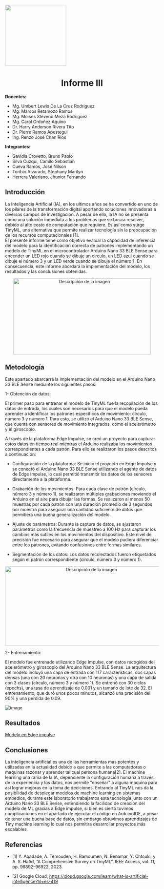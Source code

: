 <p align="left">
  <img src="https://seeklogo.com/images/U/u-cayetano-heredia-logo-CA435ADF8C-seeklogo.com.png" width="200">
  <h1 align="center">Informe III</h1>
</p>
 
<strong>Docentes:</strong>
- Mg. Umbert Lewis De La Cruz Rodriguez 
- Mg. Marcos Retamozo Ramos
- Mg. Moises Stevend Meza Rodriguez
- Mg. Carol Ordoñez Aquino
- Dr. Harry Anderson Rivera Tito  
- Dr. Pierre Ramos Apestegui 
- Ing. Renzo José Chan Ríos

<strong>Integrantes:</strong>
- Gavidia Crovetto, Bruno Paolo
- Silva Cuzqui, Camilo Sebastián
- Cueva Ramos, José Nilson
- Toribio Alvarado, Stephany Marilyn
- Herrera Valeriano, Jhunior Fernando 

## Introducción

La Inteligencia Artificial (IA), en los ultimos años se ha convertido en uno de los pilares de la transformación digital aportando soluciones innovadoras a diversos campos de investigación. A pesar de ello, la IA no se presenta como una solución inmediata a los problemas que se busca resolver, debido al alto costo de computación que requiere. Es así como surge TinyML, una alternativa que permite realizar tecnología sin la preocupación de los recursos computacionales [1].  
El presente informe tiene como objetivo evaluar la capacidad de inferencia del modelo para la identificación correcta de patrones implementando un modelo de TinyML en el microcontrolador Arduino Nano 33 BLE Sense para encender un LED rojo cuando se dibuje un circulo, un LED azul cuando se dibuje el número 3 y un LED verde cuando se dibuje el número 1. En consecuencia, este informe abordará la implementación del modelo, los resultados y las conclusiones obtenidas. 

<p align='center'>
  <img src="https://github.com/user-attachments/assets/94b2adda-3e01-4a65-8c1e-3c935c486853" alt="Descripción de la imagen" style="width: 450px; height: 250px;">
</p>

## Metodología

Este apartado abarcarrá la implementación del modelo en el Arduino Nano 33 BLE Sense mediante los siguientes pasos:

1- Obtención de datos:

El primer paso para entrenar el modelo de TinyML fue la recopilación de los datos de entrada, los cuales son necesarios para que el modelo pueda aprender a identificar los patrones específicos de movimiento: círculo, número 3 y número 1. Para esto, se utilizó el Arduino Nano 33 BLE Sense, que cuenta con sensores de movimiento integrados, como el acelerómetro y el giroscopio.

A través de la plataforma Edge Impulse, se creó un proyecto para capturar estos datos en tiempo real mientras el Arduino realizaba los movimientos correspondientes a cada patrón. Para ello se realizaron los pasos descritos a continuación: 

- Configuración de la plataforma: Se inició el proyecto en Edge Impulse y se conectó el Arduino Nano 33 BLE Sense utilizando el agente de datos de Edge Impulse, lo cual permitió transmitir los datos de los sensores directamente a la plataforma.

- Grabación de los movimientos: Para cada clase de patrón (círculo, número 3 y número 1), se realizaron múltiples grabaciones moviendo el Arduino en el aire para dibujar las formas. Se realizaron al menos 50 muestras por cada patrón con una duración promedio de 3 segundos por muestra para asegurar una cantidad suficiente de datos que permitiera una buena generalización del modelo.

- Ajuste de parámetros: Durante la captura de datos, se ajustaron parámetros como la frecuencia de muestreo a 100 Hz para capturar los cambios más sutiles en los movimientos del dispositivo. Este nivel de precisión fue necesario para asegurar que el modelo pudiera diferenciar entre los patrones, evitando confusiones entre formas similares.

- Segmentación de los datos: Los datos recolectados fueron etiquetados según el patrón correspondiente (círculo, número 3 y número 1).

<p align="center">
  <img src="https://github.com/user-attachments/assets/2effffd3-8027-4ef9-9113-a21f72204b6e" alt="Descripción de la imagen" style="width: 550px; height: 260px;">
</p>

2- Entrenamiento:

El modelo fue entrenado utilizando Edge Impulse, con datos recogidos del acelerómetro y giroscopio del Arduino Nano 33 BLE Sense. La arquitectura del modelo incluyó una capa de entrada con 117 características, dos capas densas (una con 20 neuronas y otra con 10 neuronas) y una capa de salida con 3 clases (círculo, número 3 y número 1). Se entrenó con 30 ciclos (epochs), una tasa de aprendizaje de 0.001 y un tamaño de lote de 32.
El entrenamiento, que duró unos pocos minutos, alcanzó una precisión del 90% y una perdida de 0.09.

![image](https://github.com/user-attachments/assets/144c4ef9-cde0-483d-95c6-b662bd79b990)

## Resultados

[Modelo en Edge impulse](https://studio.edgeimpulse.com/public/515462/live)

## Conclusiones

  La inteligencia artificial es una de las herramientas mas potentes y utilizadas en la actualidad  debido a que permite a las computadoras o maquinas razonar y aprender tal cual persona humana[2]. El machine learning una rama de la IA, dependiente la configuración humana a través de la experiencia y los datos, nos permite "enseñar" a alguna maquina para así lograr mejoras en la toma de deciciones. Entrando al TinyML nos da la posibilidad de  desplegar modelos de machine learning en sistemas embedios, durante este laboratorio trabajamos esta tecnología junto con un Arduino Nano 33 BLE Sense, entendiendo la facilidad de creación del modelo de ML gracias a Edge impulse, si bien es cierto tuvimos complicaciones en el apartado de ejecutar el código en ArduinoIDE, a pesar de tener una buena base de datos, sin embargo obtuvimos aprendizajes de Tiny machine learning lo cual nos permitira desarrollar proyectos más escalables.

## Referencias

- [1]	Y. Abadade, A. Temouden, H. Bamoumen, N. Benamar, Y. Chtouki, y A. S. Hafid, “A Comprehensive Survey on TinyML”, IEEE Access, vol. 11, pp. 96892–96922, 2023.

- [2] Google Cloud, https://cloud.google.com/learn/what-is-artificial-intelligence?hl=es-419